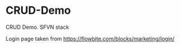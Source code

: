 # CRUD-Demo
CRUD Demo. SFVN stack


Login page taken from https://flowbite.com/blocks/marketing/login/
